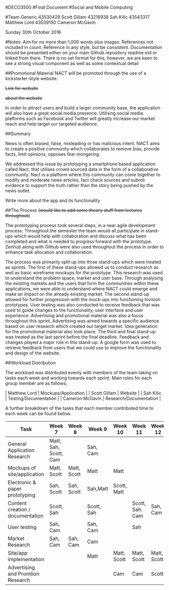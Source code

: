 #DECO3500
#Final Document
#Social and Mobile Computing


#Team Generic
43530429 	Scott Gillam
43216938 	Sah Kilic
43543317 	Matthew Lord
43539150 	Cameron McGavin

Sunday 30th October 2016

#Notes: 
Aim for no more than 1,000 words plus images. References not included in count. Reference in any style, but be consistent.
Documentation should be presented either on your main Github repository readme.md or linked from there.
There is no set format for this, however, we are keen to see a strong visual component as well as some contextual detail


##Promotional Material
NACT will be promoted through the use of a kickstarter-style website. 

~~Link for website~~

~~about the website~~

In order to attract users and build a larger community base, the application will also have a great social media presence. Utilising social media platforms such as Facebook and Twitter will greatly increase our market reach and help target our targeted audience.


##Summary

News is often biased, false, misleading or has malicious intent. NACT aims to create a positive community which collaborates to remove bias, provide facts, limit opinions, opposes fear mongering.

We addressed this issue by prototyping a smartphone based application called Nact, that utilises crowd sourced data in the form of a collaborative community. Nact is a platform where this community can come together to modify and moderate news articles, fact check sources and submit evidence to support the truth rather than the story being pushed by the news outlet.

Write more about the app and its functionality


##The Process
~~{would like to add some theory stuff from lectures throughout}~~


The prototyping process took several steps, in a near agile development process. Throughout the semester the team would all participate in stand-ups which would help with collaboration and discuss what has been completed and what is needed to progress forward with the prototype. Zenhub along with Github were also used throughout the process in order to enhance task allocation and collaboration.


The process was primarily split up into three stand-ups which were treated as sprints. The first of these stand-ups allowed us to conduct research as well as basic wireframe mockups for the prototype. This research was used to understand the problem space, market and user base. Through analysing the existing markets and the users that form the communities within these applications, we were able to understand where NACT could emerge and make an impact on the already existing market. The second stand-up allowed for further progression with the mock-ups into functioning Invision prototypes. User testing was also conducted to receive feedback that was used to guide changes to the functionality, user interface and user experience. Advertising and promotional material was also a focus throughout this sprint. Advertising was aimed towards a specific audience based on user research which created our target market. Idea generation for the promotional material also took place. The third and final stand-up was treated as the last sprint before the final deadline. Feedback and changes played a major role in this stand-up. A google form was used to retrieve feedback from users that we could use to improve the functionality and design of the website.


##Workload Distribution

The workload was distributed evenly with members of the team taking on tasks each week and working towards each sprint. Main roles for each group member are as follows;

| Matthew Lord | Mockups/Application |
| Scott Gillam | Website |
| Sah Kilic | Testing/Documentation |
| Cameron McGavin | Research/Documentation |


A further breakdown of the tasks that each member contributed time to each week can be found below.

| Task | Week 7 | Week 8 | Week 9 | Week 10 | Week 11 | Week 12 |
| ---  | ------ | ------ | ------ | ------- | ------- | ------- |
| General Application Research |Matt, Sah, Scott, Cam | | Sah, Cam | | | |
| Mockups of site/application | Matt, Scott | Matt, Scott | Matt | Matt | | |
| Electronic & paper prototyping | Sah, Scott | Sah, Scott | Sah,Matt | Scott, Matt | | |
| Content creation / documentation | Scott, Sah | | Scott, Sah | | Scott, Sah. Cam | Sah, Cam |
| User testing | Sah, Cam | | Sah, Cam | | Sah | |
| Market Research | Sah, Cam | Sah, Cam | Cam | | | |
| Site/app implementation | | | Matt | Matt, Scott | Matt, Scott | Matt, Scott |
| Advertising and Promtion Research | | | | Cam |	Cam | Scott |
